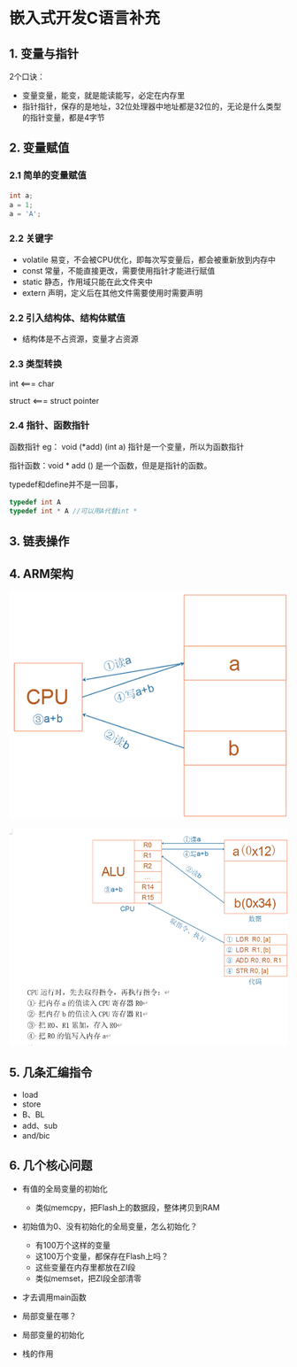 # 嵌入式开发C语言补充

## 1. 变量与指针

2个口诀：

* 变量变量，能变，就是能读能写，必定在内存里
* 指针指针，保存的是地址，32位处理器中地址都是32位的，无论是什么类型的指针变量，都是4字节



## 2. 变量赋值

### 2.1 简单的变量赋值

```c
int a;
a = 1;
a = 'A';
```



### 2.2 关键字

* volatile 易变，不会被CPU优化，即每次写变量后，都会被重新放到内存中
* const 常量，不能直接更改，需要使用指针才能进行赋值
* static 静态，作用域只能在此文件夹中
* extern 声明，定义后在其他文件需要使用时需要声明



### 2.2 引入结构体、结构体赋值

* 结构体是不占资源，变量才占资源



### 2.3 类型转换

int <=== char

struct <=== struct pointer



### 2.4 指针、函数指针

函数指针 eg： void (*add) (int a)    指针是一个变量，所以为函数指针

指针函数：void * add ()  是一个函数，但是是指针的函数。  

typedef和define并不是一回事，

```c
typedef int A
typedef int * A //可以用A代替int *
```

 

## 3. 链表操作





## 4. ARM架构

![image-20210919084251650](pic/c/01_risc.png)



![image-20210919084344950](pic/c/02_risc_calc.png)



## 5. 几条汇编指令

* load
* store
* B、BL
* add、sub
* and/bic



## 6. 几个核心问题

* 有值的全局变量的初始化

  * 类似memcpy，把Flash上的数据段，整体拷贝到RAM

* 初始值为0、没有初始化的全局变量，怎么初始化？

  * 有100万个这样的变量
  * 这100万个变量，都保存在Flash上吗？
  * 这些变量在内存里都放在ZI段
  * 类似memset，把ZI段全部清零

* 才去调用main函数

* 局部变量在哪？

* 局部变量的初始化

* 栈的作用




